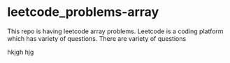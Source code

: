 # leetcode_problems-array
This repo is having leetcode array problems.
Leetcode is a coding platform which has variety of questions.
There are variety of questions



hkjgh
hjg


